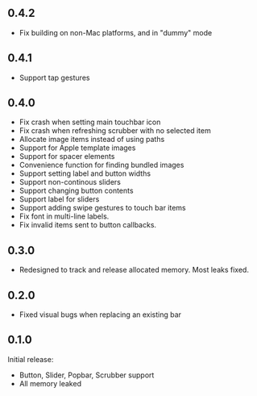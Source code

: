 0.4.2
-----
 * Fix building on non-Mac platforms, and in "dummy" mode

0.4.1
-----
 * Support tap gestures

0.4.0
-----
 * Fix crash when setting main touchbar icon
 * Fix crash when refreshing scrubber with no selected item
 * Allocate image items instead of using paths
 * Support for Apple template images
 * Support for spacer elements
 * Convenience function for finding bundled images
 * Support setting label and button widths
 * Support non-continous sliders
 * Support changing button contents
 * Support label for sliders
 * Support adding swipe gestures to touch bar items
 * Fix font in multi-line labels.
 * Fix invalid items sent to button callbacks.

0.3.0
-----
 * Redesigned to track and release allocated memory.  Most leaks fixed.

0.2.0
-----
 * Fixed visual bugs when replacing an existing bar

0.1.0
-----
Initial release:
 * Button, Slider, Popbar, Scrubber support
 * All memory leaked
